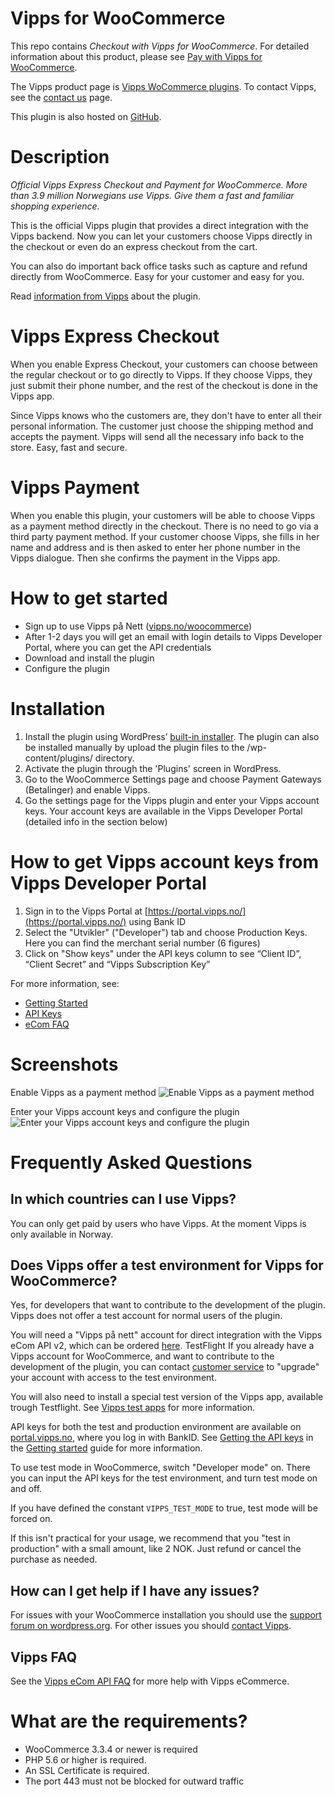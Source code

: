 # Vipps for WooCommerce

This repo contains *Checkout with Vipps for WooCommerce*. For detailed information about this product, please see 
[Pay with Vipps for WooCommerce](https://wordpress.org/plugins/woo-vipps/).

The Vipps product page is [Vipps WoCommerce plugins](https://www.vipps.no/produkter-og-tjenester/bedrift/ta-betalt-paa-nett/ta-betalt-paa-nett/woocommerce/).
To contact Vipps, see the [contact us](https://developer.vippsmobilepay.com/docs/vipps-developers/contact/) page.

This plugin is also hosted on [GitHub](https://github.com/vippsas/vipps-woocommerce).

# Description

*Official Vipps Express Checkout and Payment for WooCommerce. More than 3.9 million Norwegians use Vipps. Give them a fast and familiar shopping experience.*

This is the official Vipps plugin that provides a direct integration with the Vipps backend. Now you can let your customers choose Vipps directly in the checkout or even do an express checkout from the cart.

You can also do important back office tasks such as capture and refund directly from WooCommerce. Easy for your customer and easy for you.

Read [information from Vipps](https://www.vipps.no/produkter-og-tjenester/bedrift/ta-betalt-paa-nett/ta-betalt-paa-nett/woocommerce/) about the plugin.

# Vipps Express Checkout

When you enable Express Checkout, your customers can choose between the regular checkout or to go directly to Vipps. If they choose Vipps, they just submit their phone number, and the rest of the checkout is done in the Vipps app.

Since Vipps knows who the customers are, they don't have to enter all their personal information. The customer just choose the shipping method and accepts the payment. Vipps will send all the necessary info back to the store. Easy, fast and secure.

# Vipps Payment

When you enable this plugin, your customers will be able to choose Vipps as a payment method directly in the checkout. There is no need to go via a third party payment method. If your customer choose Vipps, she fills in her name and address and is then asked to enter her phone number in the Vipps dialogue. Then she confirms the payment in the Vipps app.

# How to get started

* Sign up to use Vipps på Nett ([vipps.no/woocommerce](https://www.vipps.no/produkter-og-tjenester/bedrift/ta-betalt-paa-nett/ta-betalt-paa-nett/woocommerce/))
* After 1-2 days you will get an email with login details to Vipps Developer Portal, where you can get the API credentials
* Download and install the plugin
* Configure the plugin

# Installation

1. Install the plugin using WordPress’ [built-in installer](https://codex.wordpress.org/Managing_Plugins#Installing_Plugins). The plugin can also be installed manually by upload the plugin files to the /wp-content/plugins/ directory.
2. Activate the plugin through the 'Plugins' screen in WordPress.
3. Go to the WooCommerce Settings page and choose Payment Gateways (Betalinger) and enable Vipps.
4. Go the settings page for the Vipps plugin and enter your Vipps account keys. Your account keys are available in the Vipps Developer Portal (detailed info in the section below)

# How to get Vipps account keys from Vipps Developer Portal

1. Sign in to the Vipps Portal at [https://portal.vipps.no/](https://portal.vipps.no/) using Bank ID
2. Select the "Utvikler" ("Developer") tab and choose Production Keys. Here you can find the merchant serial number (6 figures)
3. Click on "Show keys" under the API keys column to see “Client ID”, “Client Secret” and “Vipps Subscription Key”

For more information, see:
* [Getting Started](https://developer.vippsmobilepay.com/docs/vipps-developers/vipps-getting-started)
* [API Keys](https://developer.vippsmobilepay.com/docs/vipps-developers/common-topics/api-keys)
* [eCom FAQ](https://developer.vippsmobilepay.com/docs/APIs/ecom-api/vipps-ecom-api-faq)

# Screenshots
Enable Vipps as a payment method
![Enable Vipps as a payment method](https://raw.github.com/vippsas/vipps-woocommerce/master/wp-org-assets/screenshot-1.png?raw=true "Enable Vipps as a payment method.")

Enter your Vipps account keys and configure the plugin
![Enter your Vipps account keys and configure the plugin](https://raw.github.com/vippsas/vipps-woocommerce/master/wp-org-assets/screenshot-2.png?raw=true "Enter your Vipps account keys and configure the plugin")

# Frequently Asked Questions

## In which countries can I use Vipps?

You can only get paid by users who have Vipps. At the moment Vipps is only available in Norway.

## Does Vipps offer a test environment for Vipps for WooCommerce?

Yes, for developers that want to contribute to the development of the plugin.
Vipps does not offer a test account for normal users of the plugin.

You will need a "Vipps på nett" account for direct integration with the Vipps
eCom API v2, which can be ordered
[here](https://vipps.no/produkter-og-tjenester/bedrift/ta-betalt-paa-nett/ta-betalt-paa-nett/).
TestFlight
If you already have a Vipps account for WooCommerce, and want to contribute to
the development of the plugin, you can contact
[customer service](https://www.vipps.no/kontakt-oss/bedrift/)
to "upgrade" your account with access to the test environment.

You will also need to install a special test version of the Vipps app, available
trough Testflight. See
[Vipps test apps](https://developer.vippsmobilepay.com/docs/vipps-developers/test-environment/#vipps-test-apps)
for more information.

API keys for both the test and production environment are available on
[portal.vipps.no](https://portal.vipps.no), where you log in with BankID.
See [Getting the API keys](https://developer.vippsmobilepay.com/docs/vipps-developers/vipps-getting-started#getting-the-api-keys)
in the
[Getting started](https://developer.vippsmobilepay.com/docs/vipps-developers/vipps-getting-started)
guide for more information.

To use test mode in WooCommerce, switch "Developer mode" on. There you can input
the API keys for the test environment, and turn test mode on and off.

If you have defined the constant `VIPPS_TEST_MODE` to true, test mode will be forced on.

If this isn't practical for your usage, we recommend that you "test in production"
with a small amount, like 2 NOK. Just refund or cancel the purchase as needed.

## How can I get help if I have any issues?

For issues with your WooCommerce installation you should use the [support forum on wordpress.org](https://wordpress.org/support/plugin/woo-vipps). For other issues you should [contact Vipps](https://developer.vippsmobilepay.com/docs/vipps-developers/contact).

## Vipps FAQ

See the
[Vipps eCom API FAQ](https://developer.vippsmobilepay.com/docs/APIs/ecom-api/vipps-ecom-api-faq)
for more help with Vipps eCommerce.

# What are the requirements?

* WooCommerce 3.3.4 or newer is required
* PHP 5.6 or higher is required.
* An SSL Certificate is required.
* The port 443 must not be blocked for outward traffic

